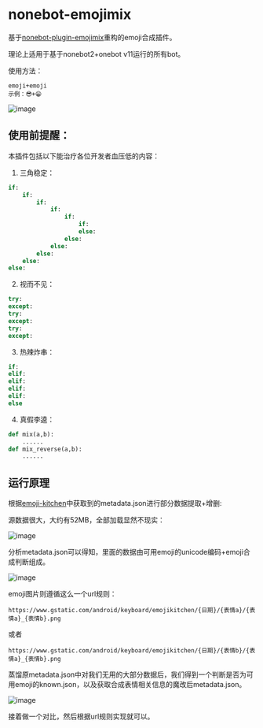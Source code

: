 # nonebot-emojimix

基于[nonebot-plugin-emojimix](https://github.com/noneplugin/nonebot-plugin-emojimix)重构的emoji合成插件。

理论上适用于基于nonebot2+onebot v11运行的所有bot。

使用方法：

```
emoji+emoji
示例：😎+😁
```
![image](https://github.com/user-attachments/assets/51dbd587-3322-41b7-9942-9c79065c1b22)

## 使用前提醒：
本插件包括以下能治疗各位开发者血压低的内容：

1. 三角稳定：

```python
if:
    if:
        if:
            if:
                if:
                    if:
                    else:
                else:
            else:
        else:
    else:
else:
```

2. 视而不见：

```python
try:
except:
try:
except:
try:
except:
```

3. 热辣炸串：

```python
if:
elif:
elif:
elif:
elif:
else
```

4. 真假李逵：

```python
def mix(a,b):
    ......
def mix_reverse(a,b):
    ......
```

## 运行原理

根据[emoji-kitchen](https://github.com/xsalazar/emoji-kitchen)中获取到的metadata.json进行部分数据提取+增删:

源数据很大，大约有52MB，全部加载显然不现实：

![image](https://github.com/barryblueice/nonebot-emojimix/assets/44601454/159687c3-453a-4ff0-a0ae-54ec43fe8ac2)

分析metadata.json可以得知，里面的数据由可用emoji的unicode编码+emoji合成判断组成。

![image](https://github.com/barryblueice/nonebot-emojimix/assets/44601454/e3d9a77d-bdf9-44c9-8e08-bd0243716067)

emoji图片则遵循这么一个url规则：

```
https://www.gstatic.com/android/keyboard/emojikitchen/{日期}/{表情a}/{表情a}_{表情b}.png
```

或者

```
https://www.gstatic.com/android/keyboard/emojikitchen/{日期}/{表情b}/{表情a}_{表情b}.png
```

蒸馏原metadata.json中对我们无用的大部分数据后，我们得到一个判断是否为可用emoji的known.json，以及获取合成表情相关信息的魔改后metadata.json。

![image](https://github.com/barryblueice/nonebot-emojimix/assets/44601454/d7716f29-5b80-446b-beb3-88f286569638)

接着做一个对比，然后根据url规则实现就可以。
